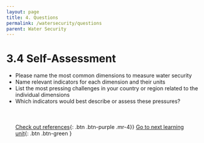 ```yaml
---
layout: page
title: 4. Questions
permalink: /watersecurity/questions
parent: Water Security
---
```

# 3.4 Self-Assessment

- Please name the most common dimensions to measure water security
- Name relevant indicators for each dimension and their units
- List the most pressing challenges in your country or region related to the individual dimensions
- Which indicators would best describe or assess these pressures?
<br/> <br/>
<br/> <br/>
[Check out references](https://waterbender231.github.io/wef-nexus-online-course/watersecurity/references){: .btn .btn-purple .mr-4}}
[Go to next learning unit](https://waterbender231.github.io/wef-nexus-online-course/energysecurity/){: .btn .btn-green }